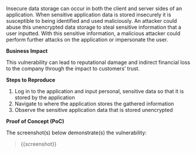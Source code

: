 Insecure data storage can occur in both the client and server sides of an application. When sensitive application data is stored insecurely it is susceptible to being identified and used maliciously. An attacker could abuse this unencrypted data storage to steal sensitive information that a user inputted. With this sensitive information, a malicious attacker could perform further attacks on the application or impersonate the user.

**Business Impact**

This vulnerability can lead to reputational damage and indirect financial loss to the company through the impact to customers’ trust.

**Steps to Reproduce**

1. Log in to the application and input personal, sensitive data so that it is stored by the application
1. Navigate to where the application stores the gathered information
1. Observe the sensitive application data that is stored unencrypted

**Proof of Concept (PoC)**

The screenshot(s) below demonstrate(s) the vulnerability:
>
> {{screenshot}}
